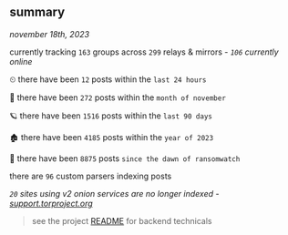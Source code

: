
## summary
_november 18th, 2023_

currently tracking `163` groups across `299` relays & mirrors - _`106` currently online_

⏲ there have been `12` posts within the `last 24 hours`

🦈 there have been `272` posts within the `month of november`

🪐 there have been `1516` posts within the `last 90 days`

🏚 there have been `4185` posts within the `year of 2023`

🦕 there have been `8875` posts `since the dawn of ransomwatch`

there are `96` custom parsers indexing posts

_`20` sites using v2 onion services are no longer indexed - [support.torproject.org](https://support.torproject.org/onionservices/v2-deprecation/)_

> see the project [README](https://github.com/joshhighet/ransomwatch#ransomwatch--) for backend technicals
